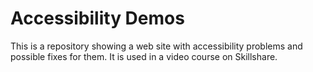 # Accessibility Demos

This is a repository showing a web site with accessibility problems and possible fixes for them. It is used in a video course on Skillshare.



